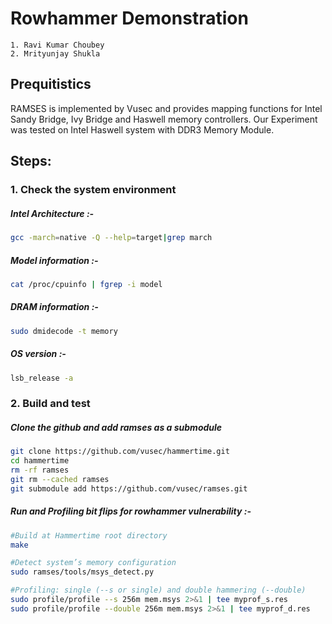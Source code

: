 # Rowhammer Demonstration
    1. Ravi Kumar Choubey
    2. Mrityunjay Shukla

## Prequitistics
RAMSES is implemented by Vusec and provides mapping functions for Intel Sandy Bridge, Ivy Bridge and Haswell memory controllers. Our Experiment was tested on Intel Haswell system with DDR3 Memory Module.

## Steps:
### 1. Check the system environment

##### Intel Architecture :- 
```bash
gcc -march=native -Q --help=target|grep march
```
##### Model information :-
```bash
cat /proc/cpuinfo | fgrep -i model

```
##### DRAM information :- 
```bash
sudo dmidecode -t memory
```
##### OS version :-
```bash
lsb_release -a

```

### 2. Build and test

##### Clone the github and add ramses as a submodule
```bash
git clone https://github.com/vusec/hammertime.git
cd hammertime
rm -rf ramses 
git rm --cached ramses
git submodule add https://github.com/vusec/ramses.git
```

##### Run and Profiling bit flips for rowhammer vulnerability :-
```bash
#Build at Hammertime root directory
make

#Detect system’s memory configuration
sudo ramses/tools/msys_detect.py

#Profiling: single (--s or single) and double hammering (--double)
sudo profile/profile --s 256m mem.msys 2>&1 | tee myprof_s.res
sudo profile/profile --double 256m mem.msys 2>&1 | tee myprof_d.res
```
